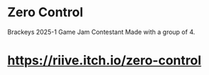# Zero Control
Brackeys 2025-1 Game Jam Contestant
Made with a group of 4.
# https://riive.itch.io/zero-control
